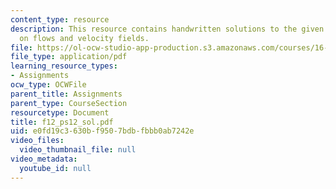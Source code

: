 ```yaml
---
content_type: resource
description: This resource contains handwritten solutions to the given problem set
  on flows and velocity fields.
file: https://ol-ocw-studio-app-production.s3.amazonaws.com/courses/16-01-unified-engineering-i-ii-iii-iv-fall-2005-spring-2006/e0fd19c3630bf9507bdbfbbb0ab7242e_f12_ps12_sol.pdf
file_type: application/pdf
learning_resource_types:
- Assignments
ocw_type: OCWFile
parent_title: Assignments
parent_type: CourseSection
resourcetype: Document
title: f12_ps12_sol.pdf
uid: e0fd19c3-630b-f950-7bdb-fbbb0ab7242e
video_files:
  video_thumbnail_file: null
video_metadata:
  youtube_id: null
---
```

